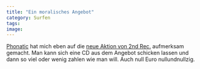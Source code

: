 ```yaml
---
title: "Ein moralisches Angebot"
category: Surfen
tags: 
image: 
---
```


[Phonatic](http://www.myspace.com/phoneeziac) hat mich eben auf die [neue Aktion von 2nd Rec.](http://www.2ndrec.com/special-offer) aufmerksam gemacht. Man kann sich eine CD aus dem Angebot schicken lassen und dann so viel oder wenig zahlen wie man will. Auch null Euro nullundnullzig.